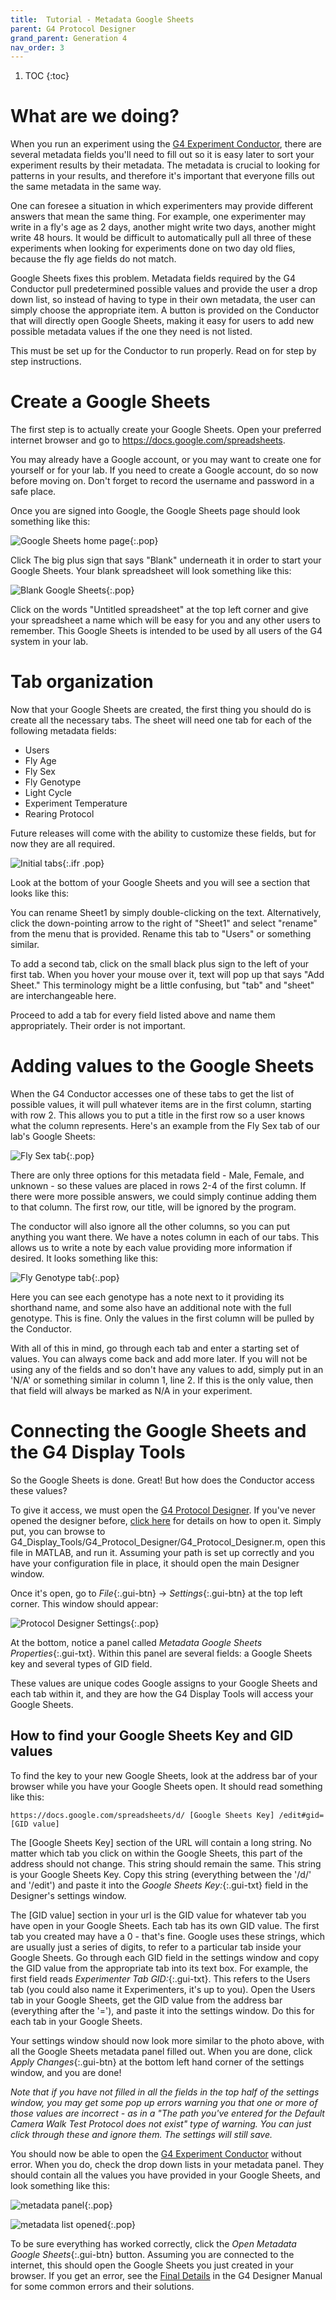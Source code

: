 ```yaml
---
title:  Tutorial - Metadata Google Sheets
parent: G4 Protocol Designer
grand_parent: Generation 4
nav_order: 3
---
```


1. TOC
{:toc}

# What are we doing?

When you run an experiment using the [G4 Experiment Conductor](experiment-conductor.md), there are several metadata fields you'll need to fill out so it is easy later to sort your experiment results by their metadata. The metadata is crucial to looking for patterns in your results, and therefore it's important that everyone fills out the same metadata in the same way.

One can foresee a situation in which experimenters may provide different answers that mean the same thing. For example, one experimenter may write in a fly's age as 2 days, another might write two days, another might write 48 hours. It would be difficult to automatically pull all three of these experiments when looking for experiments done on two day old flies, because the fly age fields do not match.

Google Sheets fixes this problem. Metadata fields required by the G4 Conductor pull predetermined possible values and provide the user a drop down list, so instead of having to type in their own metadata, the user can simply choose the appropriate item. A button is provided on the Conductor that will directly open Google Sheets, making it easy for users to add new possible metadata values if the one they need is not listed.

This must be set up for the Conductor to run properly. Read on for step by step instructions.

# Create a Google Sheets

The first step is to actually create your Google Sheets. Open your preferred internet browser and go to <https://docs.google.com/spreadsheets>.

You may already have a Google account, or you may want to create one for yourself or for your lab. If you need to create a Google account, do so now before moving on. Don't forget to record the username and password in a safe place.

Once you are signed into Google, the Google Sheets page should look something like this:

![Google Sheets home page](assets/p-d_m_t_sheets-home.png){:.pop}

Click The big plus sign that says "Blank" underneath it in order to start your Google Sheets. Your blank spreadsheet will look something like this:

![Blank Google Sheets](assets/p-d_m_t_blank-sheet.png){:.pop}

Click on the words "Untitled spreadsheet" at the top left corner and give your spreadsheet a name which will be easy for you and any other users to remember. This Google Sheets is intended to be used by all users of the G4 system in your lab.

# Tab organization

Now that your Google Sheets are created, the first thing you should do is create all the necessary tabs. The sheet will need one tab for each of the following metadata fields:

- Users
- Fly Age
- Fly Sex
- Fly Genotype
- Light Cycle
- Experiment Temperature
- Rearing Protocol

Future releases will come with the ability to customize these fields, but for now they are all required.

![Initial tabs](assets/p-d_m_t_add-tab.png){:.ifr .pop}

Look at the bottom of your Google Sheets and you will see a section that looks like this:

You can rename Sheet1 by simply double-clicking on the text. Alternatively, click the down-pointing arrow to the right of "Sheet1" and select "rename" from the menu that is provided. Rename this tab to "Users" or something similar.

To add a second tab, click on the small black plus sign to the left of your first tab. When you hover your mouse over it, text will pop up that says "Add Sheet." This terminology might be a little confusing, but "tab" and "sheet" are interchangeable here.

Proceed to add a tab for every field listed above and name them appropriately. Their order is not important.

# Adding values to the Google Sheets

When the G4 Conductor accesses one of these tabs to get the list of possible values, it will pull whatever items are in the first column, starting with row 2. This allows you to put a title in the first row so a user knows what the column represents. Here's an example from the Fly Sex tab of our lab's Google Sheets:

![Fly Sex tab](assets/p-d_m_t_sheet-fly-sex.png){:.pop}

There are only three options for this metadata field - Male, Female, and unknown - so these values are placed in rows 2-4 of the first column. If there were more possible answers, we could simply continue adding them to that column. The first row, our title, will be ignored by the program.

The conductor will also ignore all the other columns, so you can put anything you want there. We have a notes column in each of our tabs. This allows us to write a note by each value providing more information if desired. It looks something like this:

![Fly Genotype tab](assets/p-d_m_t_sheet-fly-genotype.png){:.pop}

Here you can see each genotype has a note next to it providing its shorthand name, and some also have an additional note with the full genotype. This is fine. Only the values in the first column will be pulled by the Conductor.

With all of this in mind, go through each tab and enter a starting set of values. You can always come back and add more later. If you will not be using any of the fields and so don't have any values to add, simply put in an 'N/A' or something similar in column 1, line 2. If this is the only value, then that field will always be marked as N/A in your experiment.

# Connecting the Google Sheets and the G4 Display Tools

So the Google Sheets is done. Great! But how does the Conductor access these values?

To give it access, we must open the [G4 Protocol Designer](protocol-designer.md). If you've never opened the designer before, [click here](protocol-designer.md) for details on how to open it. Simply put, you can browse to G4_Display_Tools/G4_Protocol_Designer/G4_Protocol_Designer.m, open this file in MATLAB, and run it. Assuming your path is set up correctly and you have your configuration file in place, it should open the main Designer window.

Once it's open, go to *File*{:.gui-btn} → *Settings*{:.gui-btn} at the top left corner. This window should appear:

![Protocol Designer Settings](assets/protocol-designer_settings.png){:.pop}

At the bottom, notice a panel called *Metadata Google Sheets Properties*{:.gui-txt}. Within this panel are several fields: a Google Sheets key and several types of GID field.

These values are unique codes Google assigns to your Google Sheets and each tab within it, and they are how the G4 Display Tools will access your Google Sheets.

## How to find your Google Sheets Key and GID values

To find the key to your new Google Sheets, look at the address bar of your browser while you have your Google Sheets open. It should read something like this:

`https://docs.google.com/spreadsheets/d/ [Google Sheets Key] /edit#gid= [GID value]`

The [Google Sheets Key] section of the URL will contain a long string. No matter which tab you click on within the Google Sheets, this part of the address should not change. This string should remain the same. This string is your Google Sheets Key. Copy this string (everything between the '/d/' and '/edit') and paste it into the *Google Sheets Key:*{:.gui-txt} field in the Designer's settings window.

The [GID value] section in your url is the GID value for whatever tab you have open in your Google Sheets. Each tab has its own GID value. The first tab you created may have a 0 - that's fine. Google uses these strings, which are usually just a series of digits, to refer to a particular tab inside your Google Sheets. Go through each GID field in the settings window and copy the GID value from the appropriate tab into its text box. For example, the first field reads *Experimenter Tab GID:*{:.gui-txt}. This refers to the Users tab (you could also name it Experimenters, it's up to you). Open the Users tab in your Google Sheets, get the GID value from the address bar (everything after the '='), and paste it into the settings window. Do this for each tab in your Google Sheets.

Your settings window should now look more similar to the photo above, with all the Google Sheets metadata panel filled out. When you are done, click *Apply Changes*{:.gui-btn} at the bottom left hand corner of the settings window, and you are done!

*Note that if you have not filled in all the fields in the top half of the settings window, you may get some pop up errors warning you that one or more of those values are incorrect - as in a "The path you've entered for the Default Camera Walk Test Protocol does not exist" type of warning. You can just click through these and ignore them. The settings will still save.*

You should now be able to open the [G4 Experiment Conductor](experiment-conductor.md) without error. When you do, check the drop down lists in your metadata panel. They should contain all the values you have provided in your Google Sheets, and look something like this:

![metadata panel](assets/p-d_m_t_metadata.png){:.pop}

![metadata list opened](assets/p-d_m_t_metadata_fly-age.png){:.pop}

To be sure everything has worked correctly, click the *Open Metadata Google Sheets*{:.gui-btn} button. Assuming you are connected to the internet, this should open the Google Sheets you just created in your browser. If you get an error, see the [Final Details](protocol-designer.md) in the G4 Designer Manual for some common errors and their solutions.
